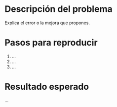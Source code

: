 # Descripción del problema
Explica el error o la mejora que propones.

# Pasos para reproducir
1. ...
2. ...
3. ...

# Resultado esperado
...
